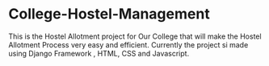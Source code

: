 # College-Hostel-Management
This is the Hostel Allotment project for Our College that will make the Hostel Allotment Process very easy and efficient. Currently the project si made using Django Framework , HTML, CSS and Javascript.
